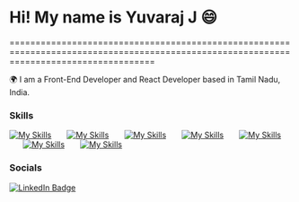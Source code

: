 # Hi! My name is Yuvaraj J 😄
========================================================================================================================================

🌍 I am a Front-End Developer and React Developer based in Tamil Nadu, India.
<br/>

### Skills

[![My Skills](https://skillicons.dev/icons?i=html,css)](https://skillicons.dev) &nbsp;&nbsp;&nbsp;&nbsp;&nbsp; 
[![My Skills](https://skillicons.dev/icons?i=js)](https://skillicons.dev) &nbsp;&nbsp;&nbsp;&nbsp;&nbsp; 
[![My Skills](https://skillicons.dev/icons?i=react,next)](https://skillicons.dev) &nbsp;&nbsp;&nbsp;&nbsp;&nbsp; 
[![My Skills](https://skillicons.dev/icons?i=tailwind,scss)](https://skillicons.dev) &nbsp;&nbsp;&nbsp;&nbsp;&nbsp; 
[![My Skills](https://skillicons.dev/icons?i=bootstrap)](https://skillicons.dev) &nbsp;&nbsp;&nbsp;&nbsp;&nbsp; 
[![My Skills](https://skillicons.dev/icons?i=redux)](https://skillicons.dev) &nbsp;&nbsp;&nbsp;&nbsp;&nbsp; 
[![My Skills](https://skillicons.dev/icons?i=linux)](https://skillicons.dev)


### Socials

<div id="badges">
  <a href="https://www.linkedin.com/in/jyuvaraj">
    <img src="https://img.shields.io/badge/LinkedIn-blue?style=for-the-badge&logo=linkedin&logoColor=white" alt="LinkedIn Badge"/>
  </a>
</div>

